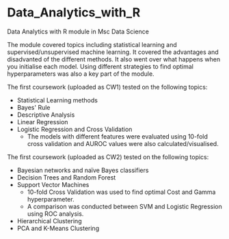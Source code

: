 # Data_Analytics_with_R
Data Analytics with R module in Msc Data Science

The module covered topics including statistical learning and supervised/unsupervised machine learning. It covered the advantages and disadvanted of the different methods. It also went over what happens when you initialise each model. Using different strategies to find optimal hyperparameters was also a key part of the module.

The first coursework (uploaded as CW1) tested on the following topics:

* Statistical Learning methods
* Bayes' Rule
* Descriptive Analysis
* Linear Regression
* Logistic Regression and Cross Validation
    * The models with different features were evaluated using 10-fold cross validation and AUROC values were also calculated/visualised.

The first coursework (uploaded as CW2) tested on the following topics:

* Bayesian networks and naïve Bayes classifiers
* Decision Trees and Random Forest
* Support Vector Machines
    * 10-fold Cross Validation was used to find optimal Cost and Gamma hyperparameter.
    * A comparison was conducted between SVM and Logistic Regression using ROC analysis.
* Hierarchical Clustering
* PCA and K-Means Clustering

